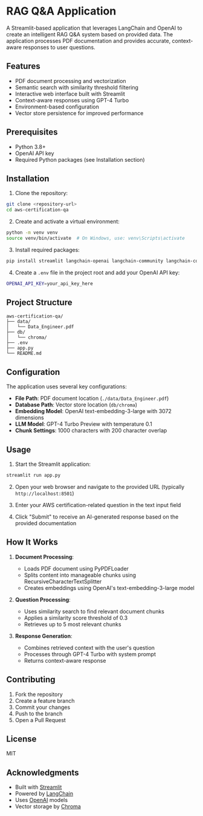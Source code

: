 # RAG Q&A Application

A Streamlit-based application that leverages LangChain and OpenAI to create an intelligent RAG Q&A system based on provided data. The application processes PDF documentation and provides accurate, context-aware responses to user questions.

## Features

- PDF document processing and vectorization
- Semantic search with similarity threshold filtering
- Interactive web interface built with Streamlit
- Context-aware responses using GPT-4 Turbo
- Environment-based configuration
- Vector store persistence for improved performance

## Prerequisites

- Python 3.8+
- OpenAI API key
- Required Python packages (see Installation section)

## Installation

1. Clone the repository:
```bash
git clone <repository-url>
cd aws-certification-qa
```

2. Create and activate a virtual environment:
```bash
python -m venv venv
source venv/bin/activate  # On Windows, use: venv\Scripts\activate
```

3. Install required packages:
```bash
pip install streamlit langchain-openai langchain-community langchain-core chromadb python-dotenv
```

4. Create a `.env` file in the project root and add your OpenAI API key:
```bash
OPENAI_API_KEY=your_api_key_here
```

## Project Structure

```
aws-certification-qa/
├── data/
│   └── Data_Engineer.pdf
├── db/
│   └── chroma/
├── .env
├── app.py
└── README.md
```

## Configuration

The application uses several key configurations:

- **File Path**: PDF document location (`./data/Data_Engineer.pdf`)
- **Database Path**: Vector store location (`db/chroma`)
- **Embedding Model**: OpenAI text-embedding-3-large with 3072 dimensions
- **LLM Model**: GPT-4 Turbo Preview with temperature 0.1
- **Chunk Settings**: 1000 characters with 200 character overlap

## Usage

1. Start the Streamlit application:
```bash
streamlit run app.py
```

2. Open your web browser and navigate to the provided URL (typically `http://localhost:8501`)

3. Enter your AWS certification-related question in the text input field

4. Click "Submit" to receive an AI-generated response based on the provided documentation

## How It Works

1. **Document Processing**:
   - Loads PDF document using PyPDFLoader
   - Splits content into manageable chunks using RecursiveCharacterTextSplitter
   - Creates embeddings using OpenAI's text-embedding-3-large model

2. **Question Processing**:
   - Uses similarity search to find relevant document chunks
   - Applies a similarity score threshold of 0.3
   - Retrieves up to 5 most relevant chunks

3. **Response Generation**:
   - Combines retrieved context with the user's question
   - Processes through GPT-4 Turbo with system prompt
   - Returns context-aware response

## Contributing

1. Fork the repository
2. Create a feature branch
3. Commit your changes
4. Push to the branch
5. Open a Pull Request

## License

MIT

## Acknowledgments

- Built with [Streamlit](https://streamlit.io/)
- Powered by [LangChain](https://python.langchain.com/)
- Uses [OpenAI](https://openai.com/) models
- Vector storage by [Chroma](https://www.trychroma.com/)
